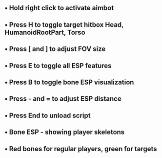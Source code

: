 ## • Hold right click to activate aimbot
## • Press H to toggle target hitbox Head, HumanoidRootPart, Torso
## • Press [ and ] to adjust FOV size
## • Press E to toggle all ESP features
## • Press B to toggle bone ESP visualization
## • Press - and = to adjust ESP distance
## • Press End to unload script
## • Bone ESP - showing player skeletons
## • Red bones for regular players, green for targets
